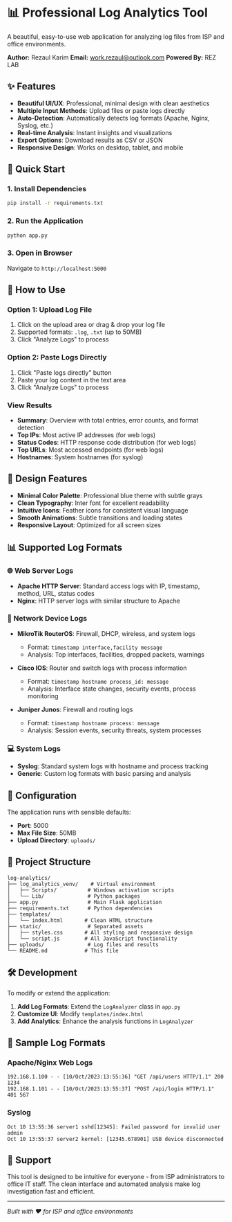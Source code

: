# 📊 Professional Log Analytics Tool

A beautiful, easy-to-use web application for analyzing log files from ISP and office environments.

**Author:** Rezaul Karim
**Email:** work.rezaul@outlook.com
**Powered By:** REZ LAB

## ✨ Features

- **Beautiful UI/UX**: Professional, minimal design with clean aesthetics
- **Multiple Input Methods**: Upload files or paste logs directly
- **Auto-Detection**: Automatically detects log formats (Apache, Nginx, Syslog, etc.)
- **Real-time Analysis**: Instant insights and visualizations
- **Export Options**: Download results as CSV or JSON
- **Responsive Design**: Works on desktop, tablet, and mobile

## 🚀 Quick Start

### 1. Install Dependencies
```bash
pip install -r requirements.txt
```

### 2. Run the Application
```bash
python app.py
```

### 3. Open in Browser
Navigate to `http://localhost:5000`

## 📖 How to Use

### Option 1: Upload Log File
1. Click on the upload area or drag & drop your log file
2. Supported formats: `.log`, `.txt` (up to 50MB)
3. Click "Analyze Logs" to process

### Option 2: Paste Logs Directly
1. Click "Paste logs directly" button
2. Paste your log content in the text area
3. Click "Analyze Logs" to process

### View Results
- **Summary**: Overview with total entries, error counts, and format detection
- **Top IPs**: Most active IP addresses (for web logs)
- **Status Codes**: HTTP response code distribution (for web logs)
- **Top URLs**: Most accessed endpoints (for web logs)
- **Hostnames**: System hostnames (for syslog)

## 🎨 Design Features

- **Minimal Color Palette**: Professional blue theme with subtle grays
- **Clean Typography**: Inter font for excellent readability
- **Intuitive Icons**: Feather icons for consistent visual language
- **Smooth Animations**: Subtle transitions and loading states
- **Responsive Layout**: Optimized for all screen sizes

## 📊 Supported Log Formats

### 🌐 Web Server Logs
- **Apache HTTP Server**: Standard access logs with IP, timestamp, method, URL, status codes
- **Nginx**: HTTP server logs with similar structure to Apache

### 🔌 Network Device Logs
- **MikroTik RouterOS**: Firewall, DHCP, wireless, and system logs
  - Format: `timestamp interface,facility message`
  - Analysis: Top interfaces, facilities, dropped packets, warnings

- **Cisco IOS**: Router and switch logs with process information
  - Format: `timestamp hostname process_id: message`
  - Analysis: Interface state changes, security events, process monitoring

- **Juniper Junos**: Firewall and routing logs
  - Format: `timestamp hostname process: message`
  - Analysis: Session events, security threats, system processes

### 💻 System Logs
- **Syslog**: Standard system logs with hostname and process tracking
- **Generic**: Custom log formats with basic parsing and analysis

## 🔧 Configuration

The application runs with sensible defaults:
- **Port**: 5000
- **Max File Size**: 50MB
- **Upload Directory**: `uploads/`

## 📁 Project Structure

```
log-analytics/
├── log_analytics_venv/    # Virtual environment
│   ├── Scripts/          # Windows activation scripts
│   └── Lib/              # Python packages
├── app.py                # Main Flask application
├── requirements.txt      # Python dependencies
├── templates/
│   └── index.html       # Clean HTML structure
├── static/               # Separated assets
│   ├── styles.css       # All styling and responsive design
│   └── script.js        # All JavaScript functionality
├── uploads/              # Log files and results
└── README.md            # This file
```

## 🛠️ Development

To modify or extend the application:

1. **Add Log Formats**: Extend the `LogAnalyzer` class in `app.py`
2. **Customize UI**: Modify `templates/index.html`
3. **Add Analytics**: Enhance the analysis functions in `LogAnalyzer`

## 📝 Sample Log Formats

### Apache/Nginx Web Logs
```
192.168.1.100 - - [10/Oct/2023:13:55:36] "GET /api/users HTTP/1.1" 200 1234
192.168.1.101 - - [10/Oct/2023:13:55:37] "POST /api/login HTTP/1.1" 401 567
```

### Syslog
```
Oct 10 13:55:36 server1 sshd[12345]: Failed password for invalid user admin
Oct 10 13:55:37 server2 kernel: [12345.678901] USB device disconnected
```

## 🤝 Support

This tool is designed to be intuitive for everyone - from ISP administrators to office IT staff. The clean interface and automated analysis make log investigation fast and efficient.

---

*Built with ❤️ for ISP and office environments*
